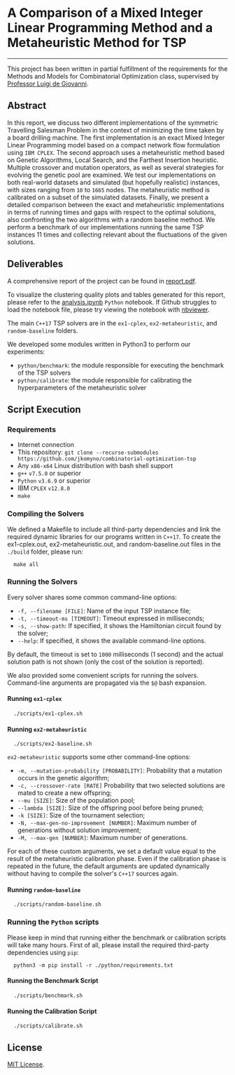 # A Comparison of a Mixed Integer Linear Programming Method and a Metaheuristic Method for TSP

-------------------------------------------------------------------------

This project has been written in partial fulfillment of the requirements for the Methods and Models for Combinatorial Optimization class, supervised by [Professor Luigi de Giovanni](https://www.math.unipd.it/~luigi).

## Abstract

In this report, we discuss two different implementations of the symmetric Travelling Salesman Problem in the context of minimizing the time taken by a board drilling machine. The first implementation is an exact Mixed Integer Linear Programming model based on a compact network flow formulation using `IBM CPLEX`.
The second approach uses a metaheuristic method based on Genetic Algorithms, Local Search, and the Farthest Insertion heuristic. Multiple crossover and mutation operators, as well as several strategies for evolving the genetic pool are examined. 
We test our implementations on both real-world datasets and simulated (but hopefully realistic) instances, with sizes ranging from `10` to `1665` nodes. The metaheuristic method is calibrated on a subset of the simulated datasets.
Finally, we present a detailed comparison between the exact and metaheuristic implementations in terms of running times and gaps with respect to the optimal solutions, also confronting the two algorithms with a random baseline method.
We perform a benchmark of our implementations running the same TSP instances $11$ times and collecting relevant about the fluctuations of the given solutions.

## Deliverables

A comprehensive report of the project can be found in [report.pdf](report.pdf).

To visualize the clustering quality plots and tables generated for this report, please refer to the [analysis.ipynb](analysis.ipynb) `Python` notebook.
If Github struggles to load the notebook file, please try viewing the notebook with [nbviewer](https://nbviewer.jupyter.org/github/jkomyno/combinatorial-optimization-tsp/blob/master/analysis.ipynb).

The main `C++17` TSP solvers are in the `ex1-cplex`, `ex2-metaheuristic`, and `random-baseline` folders.

We developed some modules written in Python3 to perform our experiments:

- `python/benchmark`: the module responsible for executing the benchmark of the TSP solvers
- `python/calibrate`: the module responsible for calibrating the hyperparameters of the metaheuristic solver

## Script Execution

### Requirements

- Internet connection
- This repository: `git clone --recurse-submodules https://github.com/jkomyno/combinatorial-optimization-tsp`
- Any `x86-x64` Linux distribution with bash shell support
- `g++` `v7.5.0` or superior
- `Python` `v3.6.9` or superior
- IBM `CPLEX` `v12.8.0`
- `make`

### Compiling the Solvers

We defined a Makefile to include all third-party dependencies and link the required dynamic libraries for our programs written in `C++17`. To create the ex1-cplex.out, ex2-metaheuristic.out, and random-baseline.out files in the `./build` folder, please run:

```
  make all
```

### Running the Solvers

Every solver shares some common command-line options:

- `-f, --filename [FILE]`: Name of the input TSP instance file;
- `-t, --timeout-ms [TIMEOUT]`: Timeout expressed in milliseconds;
- `-s, --show-path`: If specified, it shows the Hamiltonian circuit found by the solver;
- `--help`: If specified, it shows the available command-line options.

By default, the timeout is set to `1000` milliseconds (1 second) and the actual solution path is not shown (only the cost of the solution is reported).

We also provided some convenient scripts for running the solvers.
Command-line arguments are propagated via the `$@` bash expansion.

#### Running `ex1-cplex`

```
  ./scripts/ex1-cplex.sh
```

#### Running `ex2-metaheuristic`

```
  ./scripts/ex2-baseline.sh
```

`ex2-metaheuristic` supports some other command-line options:

- `-m, --mutation-probability [PROBABILITY]`: Probability that a mutation occurs in the genetic algorithm;
- `-c, --crossover-rate [RATE]` Probability that two selected solutions are mated to create a new offspring;
- `--mu [SIZE]`: Size of the population pool;
- `--lambda [SIZE]`: Size of the offspring pool before being pruned;
- `-k [SIZE]`: Size of the tournament selection;
- `-N, --max-gen-no-improvement [NUMBER]`: Maximum number of generations without solution improvement;
- `-M, --max-gen [NUMBER]`: Maximum number of generations.

For each of these custom arguments, we set a default value equal to the result of the metaheuristic calibration phase. Even if the calibration phase is repeated in the future, the default arguments are updated dynamically without having to compile the solver's `C++17` sources again.

#### Running `random-baseline`

```
  ./scripts/random-baseline.sh
```

### Running the `Python` scripts

Please keep in mind that running either the benchmark or calibration scripts will take many hours.
First of all, please install the required third-party dependencies using `pip`:

```
  python3 -m pip install -r ./python/requirements.txt
```

#### Running the Benchmark Script

```
  ./scripts/benchmark.sh
```

#### Running the Calibration Script

```
  ./scripts/calibrate.sh
```

## License

[MIT License](LICENSE).
